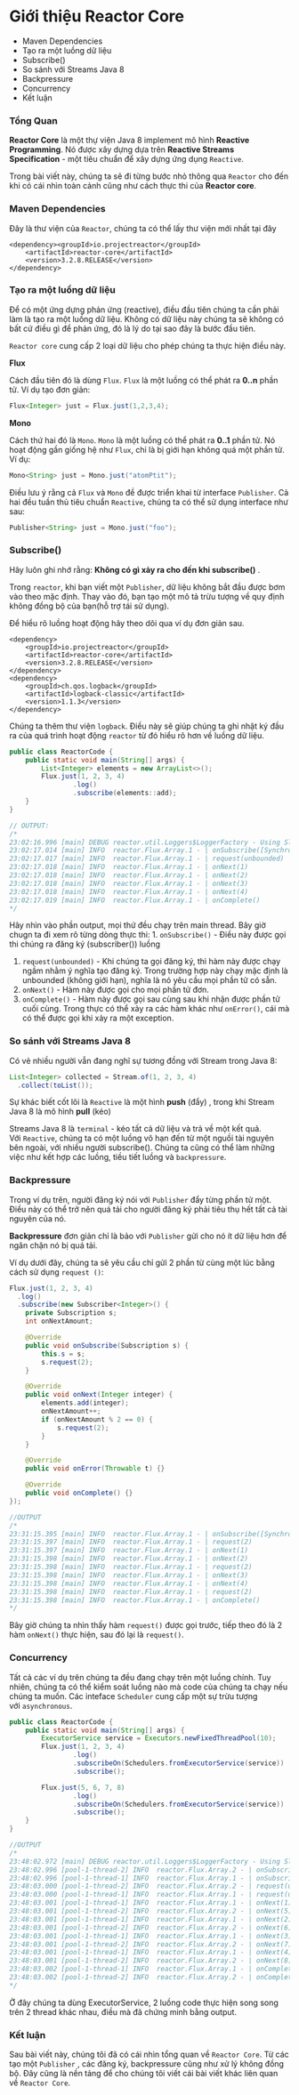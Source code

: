 # Giới thiệu Reactor Core


- Maven Dependencies
- Tạo ra một luồng dữ liệu
- Subscribe()
- So sánh với Streams Java 8
- Backpressure
- Concurrency
- Kết luận

### **Tổng Quan**

**Reactor Core** là một thự viện Java 8 implement mô hình **Reactive Programming**. Nó được xây dựng dựa trên **Reactive Streams Specification** \- một tiêu chuẩn để xây dựng ứng dụng `Reactive`.

Trong bài viết này, chúng ta sẽ đi từng bước nhỏ thông qua `Reactor` cho đến khi có cái nhìn toàn cảnh cũng như cách thực thi của **Reactor core**.

### **Maven Dependencies**

Đây là thư viện của `Reactor`, chúng ta có thể lấy thư viện mới nhất tại đây

```
<dependency><groupId>io.projectreactor</groupId>
    <artifactId>reactor-core</artifactId>
    <version>3.2.8.RELEASE</version>
</dependency>
```

### **Tạo ra một luồng dữ liệu**

Để có một ứng dựng phản ứng (reactive), điều đầu tiên chúng ta cần phải làm là tạo ra một luồng dữ liệu. Không có dữ liệu này chúng ta sẽ không có bất cứ điều gì để phản ứng, đó là lý do tại sao đây là bước đầu tiên.

`Reactor core` cung cấp 2 loại dữ liệu cho phép chúng ta thực hiện điều này.

**Flux**

Cách đầu tiên đó là dùng `Flux`. `Flux` là một luồng có thể phát ra **0..n** phần tử. Ví dụ tạo đơn giản:

```java
Flux<Integer> just = Flux.just(1,2,3,4);
```

**Mono**

Cách thứ hai đó là `Mono`. `Mono` là một luồng có thể phát ra **0..1** phần tử. Nó hoạt động gần giống hệ như `Flux`, chỉ là bị giới hạn không quá một phần tử. Ví dụ:

```java
Mono<String> just = Mono.just("atomPtit");
```

Điều lưu ý rằng cả `Flux` và `Mono` đề được triển khai từ interface `Publisher`. Cả hai đều tuần thủ tiêu chuẩn `Reactive`, chúng ta có thể sử dụng interface như sau:

```java
Publisher<String> just = Mono.just("foo");
```

### **Subscribe()**

Hãy luôn ghi nhớ rằng: **Không có gì xảy ra cho đến khi subscribe()** .

Trong `reactor`, khi bạn viết một `Publisher`, dữ liệu không bắt đầu được bơm vào theo mặc định. Thay vào đó, bạn tạo một mô tả trừu tượng về quy định không đồng bộ của bạn(hỗ trợ tái sử dụng).

Để hiểu rõ luồng hoạt động hãy theo dõi qua ví dụ đơn giản sau.

```
<dependency>
    <groupId>io.projectreactor</groupId>
    <artifactId>reactor-core</artifactId>
    <version>3.2.8.RELEASE</version>
</dependency>
<dependency>
    <groupId>ch.qos.logback</groupId>
    <artifactId>logback-classic</artifactId>
    <version>1.1.3</version>
</dependency>
```

Chúng ta thêm thư viện `logback`. Điều này sẽ giúp chúng ta ghi nhật ký đầu ra của quá trình hoạt động `reactor` từ đó hiểu rõ hơn về luồng dữ liệu.

```java
public class ReactorCode {
    public static void main(String[] args) {
        List<Integer> elements = new ArrayList<>();
        Flux.just(1, 2, 3, 4)
                .log()
                .subscribe(elements::add);
    }
}

// OUTPUT:
/*
23:02:16.996 [main] DEBUG reactor.util.Loggers$LoggerFactory - Using Slf4j logging framework
23:02:17.014 [main] INFO  reactor.Flux.Array.1 - | onSubscribe([Synchronous Fuseable] FluxArray.ArraySubscription)
23:02:17.017 [main] INFO  reactor.Flux.Array.1 - | request(unbounded)
23:02:17.018 [main] INFO  reactor.Flux.Array.1 - | onNext(1)
23:02:17.018 [main] INFO  reactor.Flux.Array.1 - | onNext(2)
23:02:17.018 [main] INFO  reactor.Flux.Array.1 - | onNext(3)
23:02:17.018 [main] INFO  reactor.Flux.Array.1 - | onNext(4)
23:02:17.019 [main] INFO  reactor.Flux.Array.1 - | onComplete()
*/
```

Hãy nhìn vào phần output, mọi thứ đều chạy trên main thread. Bây giờ chugn ta đi xem rõ từng dòng thực thi: 1. `onSubscribe()` \- Điều này được gọi thi chúng ra đăng ký (subscriber()) luồng

1. `request(unbounded)` \- Khi chúng ta gọi đăng ký, thì hàm này được chạy ngầm nhằm ý nghĩa tạo đăng ký. Trong trường hợp này chạy mặc định là unbounded (không giới hạn), nghĩa là nó yêu cầu mọi phần tử có sẵn.
2. `onNext()` \- Hàm này được gọi cho mọi phần tử đơn.
3. `onComplete()` \- Hàm này được gọi sau cùng sau khi nhận được phần tử cuối cùng. Trong thực có thể xảy ra các hàm khác như `onError()`, cái mà có thể được gọi khi xảy ra một exception.

### **So sánh với Streams Java 8**

Có vẻ nhiều người vẫn đang nghĩ sự tương đồng với Stream trong Java 8:

```java
List<Integer> collected = Stream.of(1, 2, 3, 4)
  .collect(toList());
```

Sự khác biết cốt lõi là `Reactive` là một hình **push** (đẩy) , trong khi Stream Java 8 là mô hình **pull** (kéo)

Streams Java 8 là `terminal` \- kéo tất cả dữ liệu và trả về một kết quả. Với `Reactive`, chúng ta có một luồng vô hạn đến từ một nguồi tài nguyên bên ngoài, với nhiều người subscribe(). Chúng ta cũng có thể làm những việc như kết hợp các luồng, tiều tiết luồng và `backpressure`.

### **Backpressure**

Trong ví dụ trên, người đăng ký nói với `Publisher` đẩy từng phần tử một. Điều này có thể trở nên quá tải cho người đăng ký phải tiêu thụ hết tất cả tài nguyên của nó.

**Backpressure** đơn giản chỉ là bảo với `Publisher` gửi cho nó ít dữ liệu hơn để ngăn chặn nó bị quá tải.

Ví dụ dưới đây, chúng ta sẽ yêu cầu chỉ gửi 2 phần từ cùng một lúc bằng cách sử dụng `request ()`:

```java
Flux.just(1, 2, 3, 4)
  .log()
  .subscribe(new Subscriber<Integer>() {
    private Subscription s;
    int onNextAmount;

    @Override
    public void onSubscribe(Subscription s) {
        this.s = s;
        s.request(2);
    }

    @Override
    public void onNext(Integer integer) {
        elements.add(integer);
        onNextAmount++;
        if (onNextAmount % 2 == 0) {
            s.request(2);
        }
    }

    @Override
    public void onError(Throwable t) {}

    @Override
    public void onComplete() {}
});

//OUTPUT
/*
23:31:15.395 [main] INFO  reactor.Flux.Array.1 - | onSubscribe([Synchronous Fuseable] FluxArray.ArraySubscription)
23:31:15.397 [main] INFO  reactor.Flux.Array.1 - | request(2)
23:31:15.397 [main] INFO  reactor.Flux.Array.1 - | onNext(1)
23:31:15.398 [main] INFO  reactor.Flux.Array.1 - | onNext(2)
23:31:15.398 [main] INFO  reactor.Flux.Array.1 - | request(2)
23:31:15.398 [main] INFO  reactor.Flux.Array.1 - | onNext(3)
23:31:15.398 [main] INFO  reactor.Flux.Array.1 - | onNext(4)
23:31:15.398 [main] INFO  reactor.Flux.Array.1 - | request(2)
23:31:15.398 [main] INFO  reactor.Flux.Array.1 - | onComplete()
*/
```

Bây giờ chúng ta nhìn thấy hàm `request()` được gọi trước, tiếp theo đó là 2 hàm `onNext()` thực hiện, sau đó lại là `request()`.

### **Concurrency**

Tất cả các ví dụ trên chúng ta đều đang chạy trên một luồng chính. Tuy nhiên, chúng ta có thể kiểm soát luồng nào mà code của chúng ta chạy nếu chúng ta muốn. Các inteface `Scheduler` cung cấp một sự trừu tượng với `asynchronous`.

```java
public class ReactorCode {
    public static void main(String[] args) {
        ExecutorService service = Executors.newFixedThreadPool(10);
        Flux.just(1, 2, 3, 4)
                .log()
                .subscribeOn(Schedulers.fromExecutorService(service))
                .subscribe();

        Flux.just(5, 6, 7, 8)
                .log()
                .subscribeOn(Schedulers.fromExecutorService(service))
                .subscribe();
    }
}

//OUTPUT
/*
23:48:02.972 [main] DEBUG reactor.util.Loggers$LoggerFactory - Using Slf4j logging framework
23:48:02.996 [pool-1-thread-2] INFO  reactor.Flux.Array.2 - | onSubscribe([Synchronous Fuseable] FluxArray.ArraySubscription)
23:48:02.996 [pool-1-thread-1] INFO  reactor.Flux.Array.1 - | onSubscribe([Synchronous Fuseable] FluxArray.ArraySubscription)
23:48:03.000 [pool-1-thread-2] INFO  reactor.Flux.Array.2 - | request(unbounded)
23:48:03.000 [pool-1-thread-1] INFO  reactor.Flux.Array.1 - | request(unbounded)
23:48:03.001 [pool-1-thread-1] INFO  reactor.Flux.Array.1 - | onNext(1)
23:48:03.001 [pool-1-thread-2] INFO  reactor.Flux.Array.2 - | onNext(5)
23:48:03.001 [pool-1-thread-1] INFO  reactor.Flux.Array.1 - | onNext(2)
23:48:03.001 [pool-1-thread-2] INFO  reactor.Flux.Array.2 - | onNext(6)
23:48:03.001 [pool-1-thread-1] INFO  reactor.Flux.Array.1 - | onNext(3)
23:48:03.001 [pool-1-thread-2] INFO  reactor.Flux.Array.2 - | onNext(7)
23:48:03.001 [pool-1-thread-1] INFO  reactor.Flux.Array.1 - | onNext(4)
23:48:03.001 [pool-1-thread-2] INFO  reactor.Flux.Array.2 - | onNext(8)
23:48:03.002 [pool-1-thread-1] INFO  reactor.Flux.Array.1 - | onComplete()
23:48:03.002 [pool-1-thread-2] INFO  reactor.Flux.Array.2 - | onComplete()
*/
```

Ở đây chúng ta dùng ExecutorService, 2 luồng code thực hiện song song trên 2 thread khác nhau, điều mà đã chứng minh bằng output.

### **Kết luận**

Sau bài viết này, chúng tôi đã có cái nhìn tổng quan về `Reactor Core`. Từ các tạo một `Publisher` , các đăng ký, backpressure cũng như xử lý không đồng bộ. Đây cũng là nền tảng để cho chúng tôi viết cái bài viết khác liên quan về `Reactor Core`.

